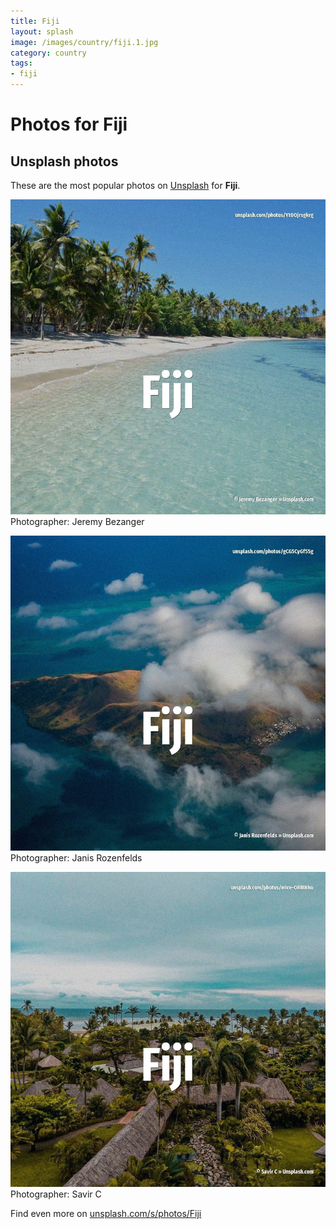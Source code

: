 ```yaml
---
title: Fiji
layout: splash
image: /images/country/fiji.1.jpg
category: country
tags:
- fiji
---
```

# Photos for Fiji
 
## Unsplash photos
These are the most popular photos on [Unsplash](https://unsplash.com) for **Fiji**.
 
![Fiji](/images/country/fiji.1.jpg)
Photographer:  Jeremy Bezanger
 
![Fiji](/images/country/fiji.2.jpg)
Photographer:  Janis Rozenfelds
 
![Fiji](/images/country/fiji.3.jpg)
Photographer:  Savir C
 
Find even more on [unsplash.com/s/photos/Fiji](https://unsplash.com/s/photos/Fiji)
 
